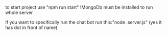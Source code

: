 to start project use "npm run start"
!MongoDb must be installed to run whole server

If you want to specifically run the chat bot run this:"node .server.js"
(yes it has dot in front of name)
